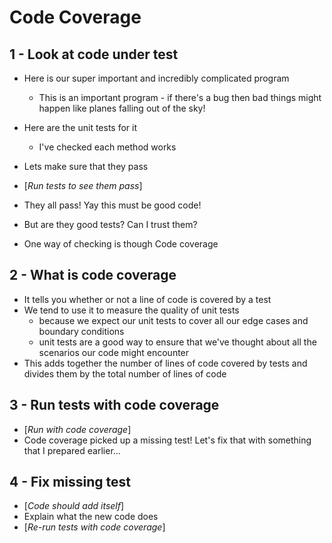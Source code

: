 # Code Coverage

## 1 - Look at code under test

- Here is our super important and incredibly complicated program
  - This is an important program - if there's a bug then bad things might happen like planes falling out of the sky!
- Here are the unit tests for it
  - I've checked each method works

- Lets make sure that they pass
- [_Run tests to see them pass_]
- They all pass! Yay this must be good code!
- But are they good tests? Can I trust them?
- One way of checking is though Code coverage

## 2 - What is code coverage

- It tells you whether or not a line of code is covered by a test
- We tend to use it to measure the quality of unit tests
  - because we expect our unit tests to cover all our edge cases and boundary conditions
  - unit tests are a good way to ensure that we've thought about all the scenarios our code might encounter
- This adds together the number of lines of code covered by tests and divides them by the total number of lines of code

## 3 - Run tests with code coverage

- [_Run with code coverage_]
- Code coverage picked up a missing test! Let's fix that with something that I prepared earlier...

## 4 - Fix missing test

- [_Code should add itself_]
- Explain what the new code does
- [_Re-run tests with code coverage_]
